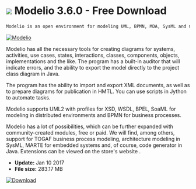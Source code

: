 # ![](https://cdn.softexe.net/static/icon/0/modelio-11228.png) Modelio 3.6.0 - Free Download

```sh
Modelio is an open environment for modeling UML, BPMN, MDA, SysML and many other standards. The program can be freely expanded with external modules.
```
[![Modelio](https://gallery.dpcdn.pl/imgc/Tools/71403/g_-_420x350_1.5_-_x20160916143532_0.png)](https://softexe.net/win/development-it/software-design/modelio:ppbbh.html)

Modelio has all the necessary tools for creating diagrams for systems, activities, use cases, states, interactions, classes, components, objects, implementations and the like. The program has a built-in auditor that will indicate errors, and the ability to export the model directly to the project class diagram in Java.  
 
 
 The program has the ability to import and export XML documents, as well as to prepare diagrams for publication in HMTL. You can use scripts in Jython to automate tasks. 
 
 
 Modelio supports UML2 with profiles for XSD, WSDL, BPEL, SoaML for modeling in distributed environments and BPMN for business processes. 
 
 
 Modelio has a lot of possibilities, which can be further expanded with community-created modules, free or paid. We will find, among others, support for TOGAF business process modeling, architecture modeling in SysML, MARTE for embedded systems and, of course, code generator in Java. Extensions can be viewed on the store's website .


- **Update:** Jan 10 2017
- **File size:** 283.17 MB

[![Download](https://cdn.softexe.net/static/img/download.png)](https://softexe.net/win/development-it/software-design/modelio:ppbbh.html)


